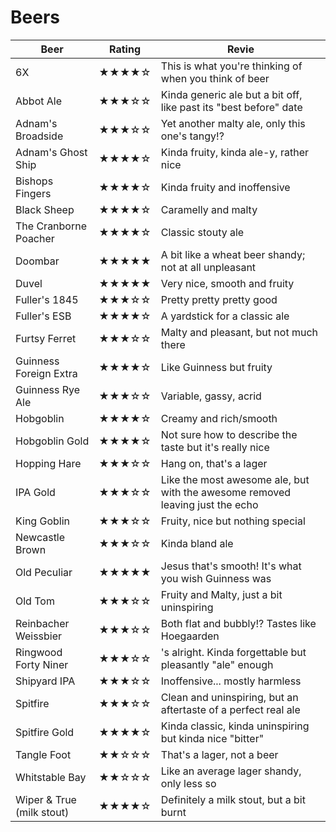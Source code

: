 # Beers

| Beer | Rating | Revie |
| --- | --- | --- |
| 6X                        | ★★★★☆ | This is what you're thinking of when you think of beer |
| Abbot Ale                 | ★★★☆☆ | Kinda generic ale but a bit off, like past its "best before" date |
| Adnam's Broadside         | ★★★☆☆ | Yet another malty ale, only this one's tangy!? |
| Adnam's Ghost Ship        | ★★★★☆ | Kinda fruity, kinda ale-y, rather nice |
| Bishops Fingers           | ★★★★☆ | Kinda fruity and inoffensive |
| Black Sheep               | ★★★★☆ | Caramelly and malty |
| The Cranborne Poacher     | ★★★★☆ | Classic stouty ale |
| Doombar                   | ★★★★★ | A bit like a wheat beer shandy; not at all unpleasant |
| Duvel                     | ★★★★★ | Very nice, smooth and fruity |
| Fuller's 1845             | ★★★☆☆ | Pretty pretty pretty good |
| Fuller's ESB              | ★★★★☆ | A yardstick for a classic ale |
| Furtsy Ferret             | ★★★☆☆ | Malty and pleasant, but not much there |
| Guinness Foreign Extra    | ★★★★☆ | Like Guinness but fruity |
| Guinness Rye Ale          | ★★★☆☆ | Variable, gassy, acrid |
| Hobgoblin                 | ★★★★☆ | Creamy and rich/smooth |
| Hobgoblin Gold            | ★★★★☆ | Not sure how to describe the taste but it's really nice |
| Hopping Hare              | ★★★☆☆ | Hang on, that's a lager |
| IPA Gold                  | ★★★☆☆ | Like the most awesome ale, but with the awesome removed leaving just the echo |
| King Goblin               | ★★★☆☆ | Fruity, nice but nothing special |
| Newcastle Brown           | ★★★☆☆ | Kinda bland ale |
| Old Peculiar              | ★★★★★ | Jesus that's smooth!  It's what you wish Guinness was |
| Old Tom                   | ★★★☆☆ | Fruity and Malty, just a bit uninspiring |
| Reinbacher Weissbier      | ★★★☆☆ | Both flat and bubbly!?  Tastes like Hoegaarden |
| Ringwood Forty Niner      | ★★★☆☆ | 's alright. Kinda forgettable but pleasantly "ale" enough |
| Shipyard IPA              | ★★★☆☆ | Inoffensive... mostly harmless |
| Spitfire                  | ★★★☆☆ | Clean and uninspiring, but an aftertaste of a perfect real ale |
| Spitfire Gold             | ★★★★☆ | Kinda classic, kinda uninspiring but kinda nice "bitter" |
| Tangle Foot               | ★★☆☆☆ | That's a lager, not a beer |
| Whitstable Bay            | ★★☆☆☆ | Like an average lager shandy, only less so |
| Wiper & True (milk stout) | ★★★★☆ | Definitely a milk stout, but a bit burnt |
